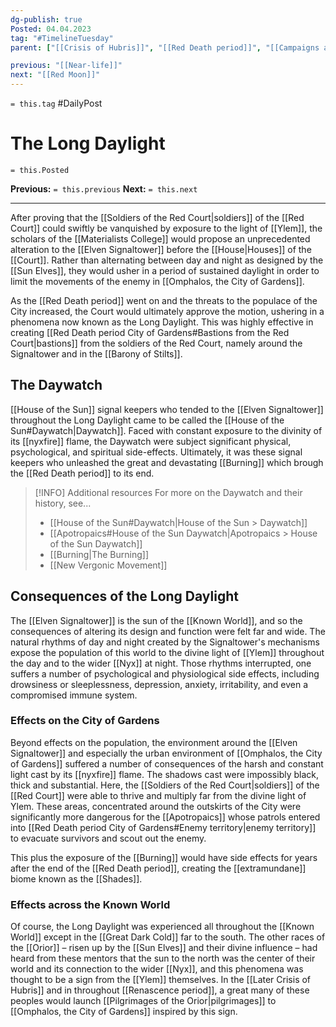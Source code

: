 ```yaml
---
dg-publish: true
Posted: 04.04.2023
tag: "#TimelineTuesday"
parent: ["[[Crisis of Hubris]]", "[[Red Death period]]", "[[Campaigns against the Red Court]]", "[[Red Death period City of Gardens]]", "[[House of the Sun]]", "[[Elven Signaltower]]"]

previous: "[[Near-life]]"
next: "[[Red Moon]]"
---
```

`= this.tag` #DailyPost 
# The Long Daylight
`= this.Posted`

**Previous:** `= this.previous`
**Next:** `= this.next`

---

After proving that the [[Soldiers of the Red Court|soldiers]] of the [[Red Court]] could swiftly be vanquished by exposure to the light of [[Ylem]], the scholars of the [[Materialists College]] would propose an unprecedented alteration to the [[Elven Signaltower]] before the [[House|Houses]] of the [[Court]]. Rather than alternating between day and night as designed by the [[Sun Elves]], they would usher in a period of sustained daylight in order to limit the movements of the enemy in [[Omphalos, the City of Gardens]].

As the [[Red Death period]] went on and the threats to the populace of the City increased, the Court would ultimately approve the motion, ushering in a phenomena now known as the Long Daylight. This was highly effective in creating [[Red Death period City of Gardens#Bastions from the Red Court|bastions]] from the soldiers of the Red Court, namely around the Signaltower and in the [[Barony of Stilts]].

## The Daywatch

[[House of the Sun]] signal keepers who tended to the [[Elven Signaltower]] throughout the Long Daylight came to be called the [[House of the Sun#Daywatch|Daywatch]]. Faced with constant exposure to the divinity of its [[nyxfire]] flame, the Daywatch were subject significant physical, psychological, and spiritual side-effects. Ultimately, it was these signal keepers who unleashed the great and devastating [[Burning]] which brough the [[Red Death period]] to its end.

> [!INFO] Additional resources
> For more on the Daywatch and their history, see...
> - [[House of the Sun#Daywatch|House of the Sun > Daywatch]]
> - [[Apotropaics#House of the Sun Daywatch|Apotropaics > House of the Sun Daywatch]]
> - [[Burning|The Burning]]
> - [[New Vergonic Movement]]

## Consequences of the Long Daylight

The [[Elven Signaltower]] is the sun of the [[Known World]], and so the consequences of altering its design and function were felt far and wide. The natural rhythms of day and night created by the Signaltower's mechanisms expose the population of this world to the divine light of [[Ylem]] throughout the day and to the wider [[Nyx]] at night. Those rhythms interrupted, one suffers a number of psychological and physiological side effects, including drowsiness or sleeplessness, depression, anxiety, irritability, and even a compromised immune system.

### Effects on the City of Gardens

Beyond effects on the population, the environment around the [[Elven Signaltower]] and especially the urban environment of [[Omphalos, the City of Gardens]] suffered a number of consequences of the harsh and constant light cast by its [[nyxfire]] flame. The shadows cast were impossibly black, thick and substantial. Here, the [[Soldiers of the Red Court|soldiers]] of the [[Red Court]] were able to thrive and multiply far from the divine light of Ylem. These areas, concentrated around the outskirts of the City were significantly more dangerous for the [[Apotropaics]] whose patrols entered into [[Red Death period City of Gardens#Enemy territory|enemy territory]] to evacuate survivors and scout out the enemy.

This plus the exposure of the [[Burning]] would have side effects for years after the end of the [[Red Death period]], creating the [[extramundane]] biome known as the [[Shades]].

### Effects across the Known World

Of course, the Long Daylight was experienced all throughout the [[Known World]] except in the [[Great Dark Cold]] far to the south. The other races of the [[Orior]] – risen up by the [[Sun Elves]] and their divine influence – had heard from these mentors that the sun to the north was the center of their world and its connection to the wider [[Nyx]], and this phenomena was thought to be a sign from the [[Ylem]] themselves. In the [[Later Crisis of Hubris]] and in throughout [[Renascence period]], a great many of these peoples would launch [[Pilgrimages of the Orior|pilgrimages]] to [[Omphalos, the City of Gardens]] inspired by this sign.